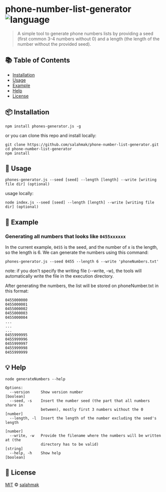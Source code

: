# phone-number-list-generator ![language](https://img.shields.io/badge/language-javascript-blue.svg)

> A simple tool to generate phone numbers lists by providing a seed (first common 3-4 numbers without 0) and a length (the length of the number without the provided seed).

## :books: Table of Contents

-   [Installation](#package-installation)
-   [Usage](#rocket-usage)
-   [Example](#helicopter-example)
-   [Help](#bulb-help)
-   [License](#scroll-license)

## :package: Installation

```
npm install phones-generator.js -g
```

or you can clone this repo and install locally:

```
git clone https://github.com/salahmak/phone-number-list-generator.git
cd phone-number-list-generator
npm install
```

## :rocket: Usage

```
phones-generator.js --seed [seed] --length [length] --write [writing file dir] (optional)
```

usage locally:

```
node index.js --seed [seed] --length [length] --write [writing file dir] (optional)
```

## :helicopter: Example

### Generating all numbers that looks like `0455xxxxxx`

In the current example, `0455` is the seed, and the number of x is the length, so the length is 6. We can generate the numbers using this command:

```
phones-generator.js --seed 0455 --length 6 --write 'phoneNumbers.txt'
```

note: if you don't specify the writing file (--write, -w), the tools will automatically write the file in the execution directory.

After generating the numbers, the list will be stored on phoneNumber.txt in this format:

```
0455000000
0455000001
0455000002
0455000003
0455000004
...
...
...
0455999995
0455999996
0455999997
0455999998
0455999999
```

## :bulb: Help

```
node generateNumbers --help

Options:
  --version     Show version number                                    [boolean]
  --seed, -s    Insert the number seed (the part that all numbers share in
                between), mostly first 3 numbers without the 0          [number]
  --length, -l  Insert the length of the number excluding the seed's length
                                                                        [number]
  --write, -w   Provide the filename where the numbers will be written at (the
                directory has to be valid)                              [string]
  --help, -h    Show help                                              [boolean]

```

## :scroll: License

[MIT](LICENSE) © [salahmak](https://github.com/salahmak)
